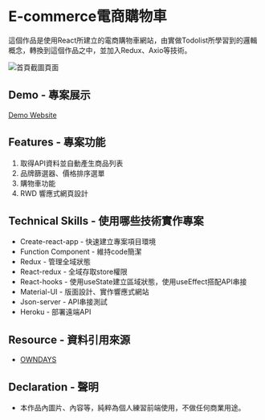 # E-commerce電商購物車

這個作品是使用React所建立的電商購物車網站，由實做Todolist所學習到的邏輯概念，轉換到這個作品之中，並加入Redux、Axio等技術。

![首頁截圖頁面](https://github.com/gn00667340/react-ecommerce/blob/master/src/assets/React-Ecommerce.gif)

## Demo - 專案展示

[Demo Website](https://gn00667340.github.io/react-ecommerce/)

## Features - 專案功能

  1. 取得API資料並自動產生商品列表
  2. 品牌篩選器、價格排序選單
  3. 購物車功能
  4. RWD 響應式網頁設計

## Technical Skills - 使用哪些技術實作專案

- Create-react-app - 快速建立專案項目環境
- Function Component - 維持code簡潔
- Redux - 管理全域狀態
- React-redux - 全域存取store權限
- React-hooks - 使用useState建立區域狀態，使用useEffect搭配API串接
- Material-UI - 版面設計、實作響應式網站
- Json-server - API串接測試
- Heroku - 部署遠端API

## Resource - 資料引用來源

- [OWNDAYS](https://www.owndays.com/tw/zh_tw)

## Declaration - 聲明

- 本作品內圖片、內容等，純粹為個人練習前端使用，不做任何商業用途。
